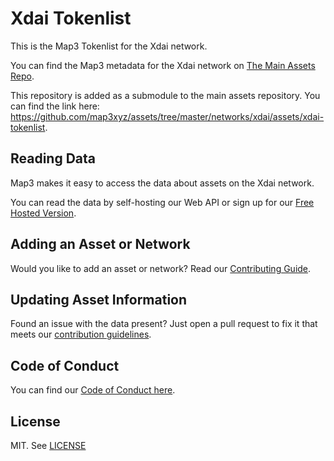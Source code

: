 
# Xdai Tokenlist

This is the Map3 Tokenlist for the Xdai network.

You can find the Map3 metadata for the Xdai network on [The Main Assets Repo](https://github.com/map3xyz/assets/tree/master/networks/xdai).

This repository is added as a submodule to the main assets repository. You can find the link here: https://github.com/map3xyz/assets/tree/master/networks/xdai/assets/xdai-tokenlist.

## Reading Data

Map3 makes it easy to access the data about assets on the Xdai network. 

You can read the data by self-hosting our Web API or sign up for our [Free Hosted Version](https://map3.xyz).

## Adding an Asset or Network 

Would you like to add an asset or network? Read our [Contributing Guide](https://github.com/map3xyz/assets/tree/master/docs/CONTRIBUTING.md).

## Updating Asset Information

Found an issue with the data present? Just open a pull request to fix it that meets our [contribution guidelines](https://github.com/map3xyz/assets/tree/master/docs/CONTRIBUTING.md).

## Code of Conduct
You can find our [Code of Conduct here](https://github.com/map3xyz/assets/tree/master/docs/CODE_OF_CONDUCT.md).

## License
MIT. See [LICENSE](LICENSE)
